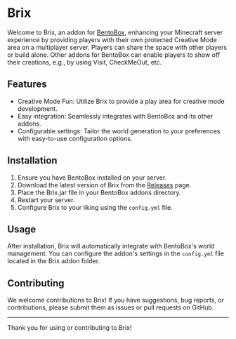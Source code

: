 # Brix

Welcome to Brix, an addon for [BentoBox](https://github.com/BentoBoxWorld/BentoBox), enhancing your Minecraft server experience by providing players with their own protected Creative Mode area on a multiplayer server. Players can share the space with other players or build alone. Other addons for BentoBox can enable players to show off their creations, e.g., by using Visit, CheckMeOut, etc.

## Features

- Creative Mode Fun: Utilize Brix to provide a play area for creative mode development.
- Easy integration: Seamlessly integrates with BentoBox and its other addons.
- Configurable settings: Tailor the world generation to your preferences with easy-to-use configuration options.

## Installation

1. Ensure you have BentoBox installed on your server.
2. Download the latest version of Brix from the [Releases](https://github.com/BentoBoxWorld/Brix/releases) page.
3. Place the Brix.jar file in your BentoBox addons directory.
4. Restart your server.
5. Configure Brix to your liking using the `config.yml` file.

## Usage

After installation, Brix will automatically integrate with BentoBox's world management. You can configure the addon's settings in the `config.yml` file located in the Brix addon folder.

## Contributing

We welcome contributions to Brix! If you have suggestions, bug reports, or contributions, please submit them as issues or pull requests on GitHub.

---

Thank you for using or contributing to Brix!


